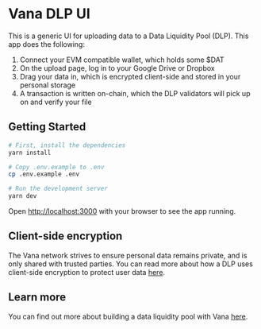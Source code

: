 # Vana DLP UI
This is a generic UI for uploading data to a Data Liquidity Pool (DLP). This app does the following:
1. Connect your EVM compatible wallet, which holds some $DAT
2. On the upload page, log in to your Google Drive or Dropbox
3. Drag your data in, which is encrypted client-side and stored in your personal storage
4. A transaction is written on-chain, which the DLP validators will pick up on and verify your file

## Getting Started
```bash
# First, install the dependencies
yarn install

# Copy .env.example to .env
cp .env.example .env

# Run the development server
yarn dev
```

Open [http://localhost:3000](http://localhost:3000) with your browser to see the app running.

## Client-side encryption

The Vana network strives to ensure personal data remains private, and is only shared with trusted parties. You can read more about how a DLP uses client-side encryption to protect user data [here](https://docs.vana.org/vana/core-concepts/key-elements/proof-of-contribution/data-privacy).

## Learn more
You can find out more about building a data liquidity pool with Vana [here](https://docs.vana.org/vana/get-started/data-liquidity-layer/create-a-data-liquidity-pool-dlp#dlp-upload-ui). 
